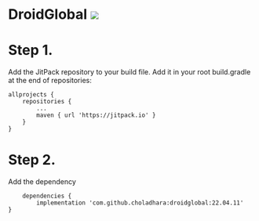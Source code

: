 # DroidGlobal [![](https://jitpack.io/v/choladhara/droidglobal.svg)](https://jitpack.io/#choladhara/droidglobal)


# Step 1.
Add the JitPack repository to your build file. Add it in your root build.gradle at the end of repositories:

	allprojects {
		repositories {
			...
			maven { url 'https://jitpack.io' }
		}
	}
  
  
# Step 2.
Add the dependency
  
    	dependencies {
	        implementation 'com.github.choladhara:droidglobal:22.04.11'
	}

  
